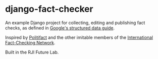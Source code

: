 # django-fact-checker

An example Django project for collecting, editing and publishing fact checks, as defined in [Google's structured data guide](https://developers.google.com/search/docs/data-types/factcheck).

Inspired by [Politifact](http://www.politifact.com/) and the other imitable members of the [International Fact-Checking Network](https://www.poynter.org/international-fact-checking-network-fact-checkers-code-principles).

Built in the RJI Future Lab.

